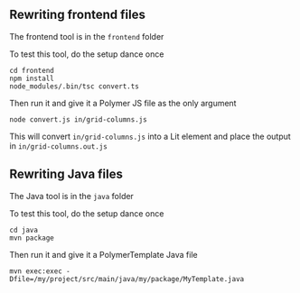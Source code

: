 ## Rewriting frontend files

The frontend tool is in the `frontend` folder

To test this tool, do the setup dance once

```
cd frontend
npm install
node_modules/.bin/tsc convert.ts
```


Then run it and give it a Polymer JS file as the only argument
```
node convert.js in/grid-columns.js
```

This will convert `in/grid-columns.js` into a Lit element and place the output in `in/grid-columns.out.js`

## Rewriting Java files

The Java tool is in the `java` folder

To test this tool, do the setup dance once
```
cd java
mvn package
```

Then run it and give it a PolymerTemplate Java file
```
mvn exec:exec -Dfile=/my/project/src/main/java/my/package/MyTemplate.java
```
